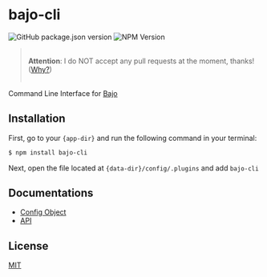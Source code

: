 # bajo-cli

![GitHub package.json version](https://img.shields.io/github/package-json/v/ardhi/bajo-cli) ![NPM Version](https://img.shields.io/npm/v/bajo-cli)

> <br />**Attention**: I do NOT accept any pull requests at the moment, thanks! ([Why?](https://github.com/ardhi/bajo/blob/main/tutorial/00-welcome.md#contribution))<br /><br />

Command Line Interface for [Bajo](https://github.com/ardhi/bajo)

## Installation

First, go to your ```{app-dir}``` and run the following command in your terminal:

```bash
$ npm install bajo-cli
```

Next, open the file located at ```{data-dir}/config/.plugins``` and add ```bajo-cli```

## Documentations

- [Config Object](tutorial/00-config.md)
- [API](https://ardhi.github.io/bajo-cli)

## License

[MIT](LICENSE)
